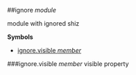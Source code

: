 <a name="module_ignore"></a>
##ignore *module*

module with ignored shiz

  
**Symbols**  
  * [ignore.visible *member*](#module_ignore.visible)

<a name="module_ignore.visible"></a>
###ignore.visible *member*
visible property

  
